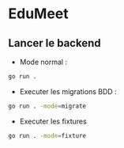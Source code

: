 # EduMeet

## Lancer le backend

- Mode normal : 

```sh
go run .
```

- Executer les migrations BDD : 

```sh
go run . -mode=migrate
```

- Executer les fixtures 

```sh
go run . -mode=fixture
```